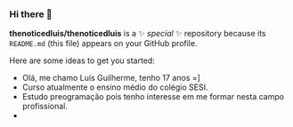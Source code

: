 ### Hi there 👋

**thenoticedluis/thenoticedluis** is a ✨ _special_ ✨ repository because its `README.md` (this file) appears on your GitHub profile.

Here are some ideas to get you started:

- Olá, me chamo Luís Guilherme, tenho 17 anos =]
- Curso atualmente o ensino médio do colégio SESI.
- Estudo preogramação pois tenho interesse em me formar nesta campo profissional.
- 
